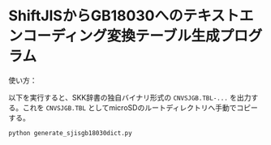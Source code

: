 # ShiftJISからGB18030へのテキストエンコーディング変換テーブル生成プログラム

使い方：

以下を実行すると、SKK辞書の独自バイナリ形式の `CNVSJGB.TBL-...` を出力する。これを `CNVSJGB.TBL` としてmicroSDのルートディレクトリへ手動でコピーする。

`python generate_sjisgb18030dict.py`
